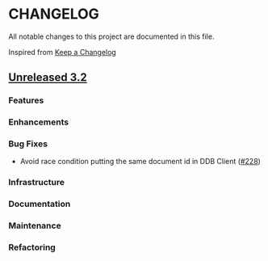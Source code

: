 # CHANGELOG
All notable changes to this project are documented in this file.

Inspired from [Keep a Changelog](https://keepachangelog.com/en/1.1.0/)

## [Unreleased 3.2](https://github.com/opensearch-project/opensearch-remote-metadata-sdk/compare/3.1...HEAD)
### Features
### Enhancements
### Bug Fixes
- Avoid race condition putting the same document id in DDB Client ([#228](https://github.com/opensearch-project/opensearch-remote-metadata-sdk/pull/228))

### Infrastructure
### Documentation
### Maintenance
### Refactoring

